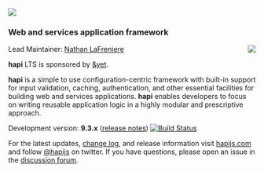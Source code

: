 <img src="https://raw.github.com/hapijs/hapi/master/images/hapi.png" />

### Web and services application framework

<a href="https://andyet.com"><img src="https://s3.amazonaws.com/static.andyet.com/images/%26yet-logo.png" align="right" /></a>

Lead Maintainer: [Nathan LaFreniere](https://github.com/nlf)

**hapi** LTS is sponsored by [&yet](https://andyet.com).

**hapi** is a simple to use configuration-centric framework with built-in support for input validation, caching,
authentication, and other essential facilities for building web and services applications. **hapi** enables
developers to focus on writing reusable application logic in a highly modular and prescriptive approach. 

Development version: **9.3.x** ([release notes](https://github.com/hapijs/hapi/issues?labels=release+notes&page=1&state=closed)) 
[![Build Status](https://secure.travis-ci.org/hapijs/hapi.svg)](http://travis-ci.org/hapijs/hapi)

For the latest updates, [change log](http://hapijs.com/updates), and release information visit [hapijs.com](http://hapijs.com) and follow [@hapijs](https://twitter.com/hapijs) on twitter. If you have questions, please open an issue in the
[discussion forum](https://github.com/hapijs/discuss).
